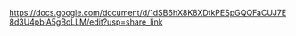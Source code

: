 https://docs.google.com/document/d/1dSB6hX8K8XDtkPESpGQQFaCUJ7E8d3U4pbiA5gBoLLM/edit?usp=share_link
